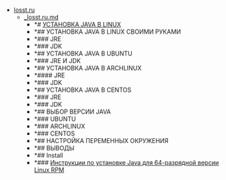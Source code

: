 - <a href = "E:\Node_projects\Node_Way\NBase\_Md\_Index\_Fedora\contaners\Learn_this\_stash\Java\losst.ru\cat.losst.ru\dir.losst.ru.md">losst.ru</a>
    - <a href = "E:\Node_projects\Node_Way\NBase\_Md\_Index\_Fedora\contaners\Learn_this\_stash\Java\losst.ru\_losst.ru.md">_losst.ru.md</a>
        - *# [УСТАНОВКА JAVA В LINUX](https://losst.ru/ustanovka-java-v-linux)
        - *## УСТАНОВКА JAVA В LINUX СВОИМИ РУКАМИ
        - *###     JRE
        - *###     JDK
        - *## УСТАНОВКА JAVA В UBUNTU
        - *### JRE И JDK
        - *##      УСТАНОВКА JAVA В ARCHLINUX
        - *#### JRE
        - *### JDK
        - *## УСТАНОВКА JAVA В CENTOS
        - *###     JRE
        - *### JDK
        - *## ВЫБОР ВЕРСИИ JAVA
        - *### UBUNTU
        - *###  ARCHLINUX
        - *### CENTOS
        - *## НАСТРОЙКА ПЕРЕМЕННЫХ ОКРУЖЕНИЯ
        - *## ВЫВОДЫ
        - *## Install
        - *### <a href="https://www.java.com/ru/download/help/linux_x64rpm_install.xml" target="_blank">Инструкции по установке Java для 64-разрядной версии Linux RPM</a>
